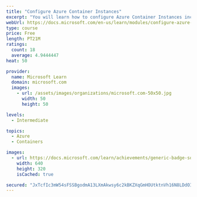 ```yaml
---
title: "Configure Azure Container Instances"
excerpt: "You will learn how to configure Azure Container Instances including container groups."
webUrl: https://docs.microsoft.com/en-us/learn/modules/configure-azure-container-instances/
type: course
price: Free
length: PT21M
ratings:
  count: 18
  average: 4.9444447
heat: 50

provider:
  name: Microsoft Learn
  domain: microsoft.com
  images:
    - url: /assets/images/organizations/microsoft.com-50x50.jpg
      width: 50
      height: 50

levels:
  - Intermediate

topics:
  - Azure
  - Containers

images:
  - url: https://docs.microsoft.com/learn/achievements/generic-badge-social.png
    width: 640
    height: 320
    isCached: true

secured: "JxTcfIc3mW54sFSSBgodmA13LXmAkwsy6c2kBKZXqGmHOUtktnVh16N8LDdOI8DjZCG653aW7l5C7PuXQjmycvYcc1Vt2h6Vw9DnXMPe+WAZ78hQGA3tLeyeq9foYysXgUhH8v0jJ4tRphI831Rm3R3fHTM1DWyGMIFOdoKoeOF6oXqAqVXUkc/4o87eQqa3XIEoutRr4GbQBfn854uOt2xG8tv848PeDJmvkT5iwAaMrKiznYgYRTgsrhiqi0dlv/3XHFtSMljsKnD142FSgAiKVLpg04Xh3CWG8e1uvhJyBpZ5MGYdye7ruDUd4UY1NIljWyYrdhwZUY1qSsKkpsZjQEUXfoXqvnjPaP37v0FtkGX8M+iII+ka9fIEF92SyN1uGdBP+agJblJz2Tu2ntlRoPzHOXtPXpjIyxSmr9U=;u+ZGVpdGQw/ehpQg1iOzvA=="
---
```


